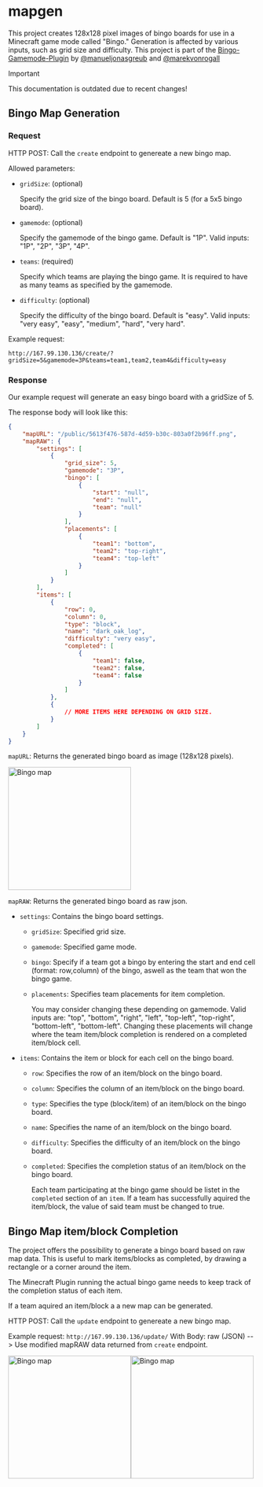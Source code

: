 # mapgen

This project creates 128x128 pixel images of bingo boards for use in a Minecraft game mode called "Bingo."
Generation is affected by various inputs, such as grid size and difficulty.
This project is part of the [Bingo-Gamemode-Plugin](https://github.com/manueljonasgreub/Bingo-Gamemode-Plugin) by [@manueljonasgreub](https://www.github.com/manueljonasgreub) and [@marekvonrogall](https://www.github.com/marekvonrogall)

> [!IMPORTANT]
> This documentation is outdated due to recent changes!

## Bingo Map Generation

### Request

HTTP POST: Call the `create` endpoint to genereate a new bingo map.

Allowed parameters:
- `gridSize`: (optional)

  Specify the grid size of the bingo board. Default is 5 (for a 5x5 bingo board).

- `gamemode`: (optional)

  Specify the gamemode of the bingo game. Default is "1P". Valid inputs: "1P", "2P", "3P", "4P".

- `teams`: (required)

  Specify which teams are playing the bingo game. It is required to have as many teams as specified by the gamemode.

- `difficulty`: (optional)

  Specify the difficulty of the bingo board. Default is "easy". Valid inputs: "very easy", "easy", "medium", "hard", "very hard".

Example request:

```http://167.99.130.136/create/?gridSize=5&gamemode=3P&teams=team1,team2,team4&difficulty=easy```

### Response

Our example request will generate an easy bingo board with a gridSize of 5.

The response body will look like this:

```json
{
    "mapURL": "/public/5613f476-587d-4d59-b30c-803a0f2b96ff.png",
    "mapRAW": {
        "settings": [
            {
                "grid_size": 5,
                "gamemode": "3P",
                "bingo": [
                    {
                        "start": "null",
                        "end": "null",
                        "team": "null"
                    }
                ],
                "placements": [
                    {
                        "team1": "bottom",
                        "team2": "top-right",
                        "team4": "top-left"
                    }
                ]
            }
        ],
        "items": [
            {
                "row": 0,
                "column": 0,
                "type": "block",
                "name": "dark_oak_log",
                "difficulty": "very easy",
                "completed": [
                    {
                        "team1": false,
                        "team2": false,
                        "team4": false
                    }
                ]
            },
            {
                // MORE ITEMS HERE DEPENDING ON GRID SIZE.
            }
        ]
    }
}
```

`mapURL`: Returns the generated bingo board as image (128x128 pixels).

<img src="http://167.99.130.136/public/5613f476-587d-4d59-b30c-803a0f2b96ff.png" width="250" height="250" alt="Bingo map">

`mapRAW`: Returns the generated bingo board as raw json.
  - `settings`:
    Contains the bingo board settings.
      - `gridSize`: Specified grid size.
      - `gamemode`: Specified game mode.
      - `bingo`: Specify if a team got a bingo by entering the start and end cell (format: row,column) of the bingo, aswell as the team that won the bingo game.
      - `placements`: Specifies team placements for item completion.

        You may consider changing these depending on gamemode. Valid inputs are: "top", "bottom", "right", "left", "top-left", "top-right", "bottom-left", "bottom-left".
        Changing these placements will change where the team item/block completion is rendered on a completed item/block cell.

  - `items`:
    Contains the item or block for each cell on the bingo board.
      - `row`: Specifies the row of an item/block on the bingo board.
      - `column`: Specifies the column of an item/block on the bingo board.
      - `type`: Specifies the type (block/item) of an item/block on the bingo board.
      - `name`: Specifies the name of an item/block on the bingo board.
      - `difficulty`: Specifies the difficulty of an item/block on the bingo board.
      - `completed`: Specifies the completion status of an item/block on the bingo board.

        Each team participating at the bingo game should be listet in the `completed` section of an `item`. If a team has successfully aquired the item/block, the value of said team must be changed to true.

## Bingo Map item/block Completion

The project offers the possibility to generate a bingo board based on raw map data.
This is useful to mark items/blocks as completed, by drawing a rectangle or a corner around the item.

The Minecraft Plugin running the actual bingo game needs to keep track of the completion status of each item.

If a team aquired an item/block a a new map can be generated.

HTTP POST: Call the `update` endpoint to genereate a new bingo map.

Example request: 
```http://167.99.130.136/update/```
With Body: raw (JSON) --> Use modified mapRAW data returned from `create` endpoint.

<div style="display: flex;">
  <img src="http://167.99.130.136/public/bfade128-5d9b-4353-a2a3-c59e9ca94e9b.png" width="250" height="250" alt="Bingo map">
  <img src="http://167.99.130.136/public/612e0248-e4cf-496b-9b89-79940a3038ee.png" width="250" height="250" alt="Bingo map">
</div>

